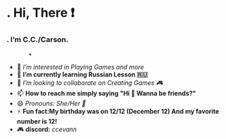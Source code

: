  # . **Hi, There ❗**
### . **I’m C.C./Carson.**
           ★

- 👀 *I’m interested in Playing Games and more*
- 🌱 **I’m currently learning Russian Lesson 🇷🇺**
- 💞️ *I’m looking to collaborate on Creating Games 🎮* 
- 📫 **How to reach me simply saying "Hi 👋 Wanna be friends?"**
- 😄 *Pronouns: She/Her 👼*
- ⚡ **Fun fact:My birthday was on 12/12 (December 12) And my favorite number is 12!**
- 🎮 **discord:** *ccevann*
<!---
LXVEcc0nly/LXVEcc0nly is a ✨ special ✨ repository because its `README.md` (this file) appears on your GitHub profile.
You can click the Preview link to take a look at your changes.
--->
